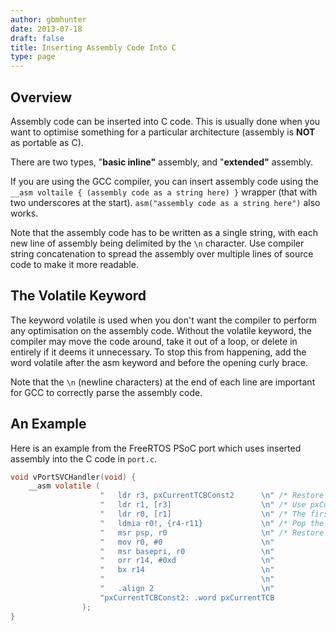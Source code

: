 ```yaml
---
author: gbmhunter
date: 2013-07-18
draft: false
title: Inserting Assembly Code Into C
type: page
---
```


## Overview

Assembly code can be inserted into C code. This is usually done when you want to optimise something for a particular architecture (assembly is **NOT** as portable as C).

There are two types, "**basic inline"** assembly, and "**extended"** assembly.

If you are using the GCC compiler, you can insert assembly code using the `__asm voltaile { (assembly code as a string here) }` wrapper (that with two underscores at the start). `asm("assembly code as a string here")` also works.

Note that the assembly code has to be written as a single string, with each new line of assembly being delimited by the `\n` character. Use compiler string concatenation to spread the assembly over multiple lines of source code to make it more readable.

## The Volatile Keyword

The keyword volatile is used when you don't want the compiler to perform any optimisation on the assembly code. Without the volatile keyword, the compiler may move the code around, take it out of a loop, or delete in entirely if it deems it unnecessary. To stop this from happening, add the word volatile after the asm keyword and before the opening curly brace.

Note that the `\n` (newline characters) at the end of each line are important for GCC to correctly parse the assembly code.

## An Example

Here is an example from the FreeRTOS PSoC port which uses inserted assembly into the C code in `port.c`.

```c
void vPortSVCHandler(void) {
	__asm volatile (
					"	ldr	r3, pxCurrentTCBConst2		\n" /* Restore the context. */
					"	ldr r1, [r3]					\n" /* Use pxCurrentTCBConst to get the pxCurrentTCB address. */
					"	ldr r0, [r1]					\n" /* The first item in pxCurrentTCB is the task top of stack. */
					"	ldmia r0!, {r4-r11}				\n" /* Pop the registers that are not automatically saved on exception entry and the critical nesting count. */
					"	msr psp, r0						\n" /* Restore the task stack pointer. */
					"	mov r0, #0 						\n"
					"	msr	basepri, r0					\n"
					"	orr r14, #0xd					\n"
					"	bx r14							\n"
					"									\n"
					"	.align 2						\n"
					"pxCurrentTCBConst2: .word pxCurrentTCB				\n"
				);
}
```